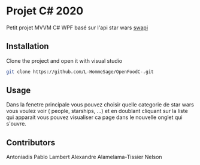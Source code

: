 # Projet C# 2020

Petit projet MVVM C# WPF basé sur l'api star wars [swapi]( https://swapi.co/) 
## Installation

Clone the project and open it with visual studio 

```bash
git clone https://github.com/L-HommeSage/OpenFoodC-.git
```

## Usage

Dans la fenetre principale vous pouvez choisir quelle categorie de star wars vous voulez voir ( people, starships, ...) et en doublant cliquant sur la liste qui apparait vous pouvez visualiser ca page dans le nouvelle onglet qui s'ouvre.
## Contributors
Antoniadis Pablo
Lambert Alexandre
Alamelama-Tissier Nelson

